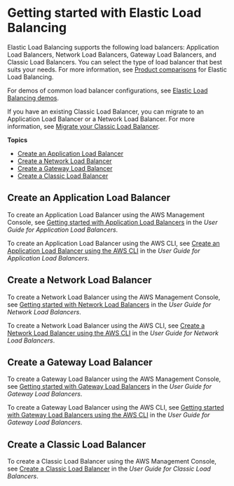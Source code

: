 # Getting started with Elastic Load Balancing<a name="load-balancer-getting-started"></a>

Elastic Load Balancing supports the following load balancers: Application Load Balancers, Network Load Balancers, Gateway Load Balancers, and Classic Load Balancers\. You can select the type of load balancer that best suits your needs\. For more information, see [Product comparisons](http://aws.amazon.com/elasticloadbalancing/features/#Product_comparisons) for Elastic Load Balancing\.

For demos of common load balancer configurations, see [Elastic Load Balancing demos](https://exampleloadbalancer.com/)\.

If you have an existing Classic Load Balancer, you can migrate to an Application Load Balancer or a Network Load Balancer\. For more information, see [Migrate your Classic Load Balancer](migrate-classic-load-balancer.md)\.

**Topics**
+ [Create an Application Load Balancer](#getting-started-alb)
+ [Create a Network Load Balancer](#getting-started-nlb)
+ [Create a Gateway Load Balancer](#getting-started-glb)
+ [Create a Classic Load Balancer](#getting-started-clb)

## Create an Application Load Balancer<a name="getting-started-alb"></a>

To create an Application Load Balancer using the AWS Management Console, see [Getting started with Application Load Balancers](https://docs.aws.amazon.com/elasticloadbalancing/latest/application/application-load-balancer-getting-started.html) in the *User Guide for Application Load Balancers*\.

To create an Application Load Balancer using the AWS CLI, see [Create an Application Load Balancer using the AWS CLI](https://docs.aws.amazon.com/elasticloadbalancing/latest/application/tutorial-application-load-balancer-cli.html) in the *User Guide for Application Load Balancers*\.

## Create a Network Load Balancer<a name="getting-started-nlb"></a>

To create a Network Load Balancer using the AWS Management Console, see [Getting started with Network Load Balancers](https://docs.aws.amazon.com/elasticloadbalancing/latest/network/network-load-balancer-getting-started.html) in the *User Guide for Network Load Balancers*\.

To create a Network Load Balancer using the AWS CLI, see [Create a Network Load Balancer using the AWS CLI](https://docs.aws.amazon.com/elasticloadbalancing/latest/network/network-load-balancer-cli.html) in the *User Guide for Network Load Balancers*\.

## Create a Gateway Load Balancer<a name="getting-started-glb"></a>

To create a Gateway Load Balancer using the AWS Management Console, see [Getting started with Gateway Load Balancers](https://docs.aws.amazon.com/elasticloadbalancing/latest/gateway/getting-started.html) in the *User Guide for Gateway Load Balancers*\.

To create a Gateway Load Balancer using the AWS CLI, see [Getting started with Gateway Load Balancers using the AWS CLI](https://docs.aws.amazon.com/elasticloadbalancing/latest/gateway/getting-started-cli.html) in the *User Guide for Gateway Load Balancers*\.

## Create a Classic Load Balancer<a name="getting-started-clb"></a>

To create a Classic Load Balancer using the AWS Management Console, see [Create a Classic Load Balancer](https://docs.aws.amazon.com/elasticloadbalancing/latest/classic/elb-getting-started.html) in the *User Guide for Classic Load Balancers*\.